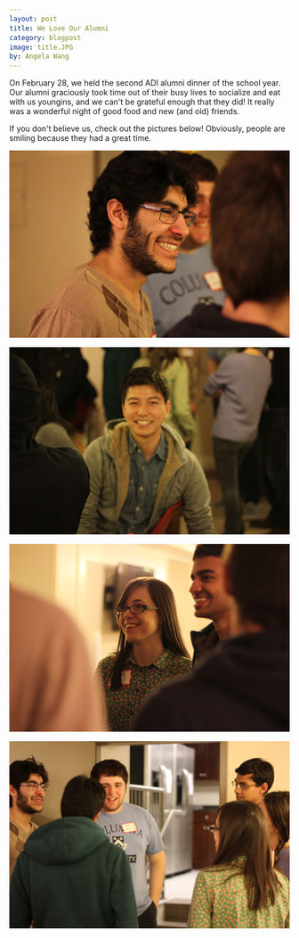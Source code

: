 ```yaml
---
layout: post
title: We Love Our Alumni
category: blogpost
image: title.JPG
by: Angela Wang
---
```

On February 28, we held the second ADI alumni dinner of the school year. Our alumni graciously took time out of their busy lives to socialize and eat with us youngins, and we can't be grateful enough that they did! It really was a wonderful night of good food and new (and old) friends.

If you don't believe us, check out the pictures below! Obviously, people are smiling because they had a great time. 

![smiling person](/img/smilingperson1.JPG)

![smiling person](/img/smilingdon.JPG)

![smiling person](/img/smilingperson2.JPG)

![smiling group](/img/smilinggroup.JPG)